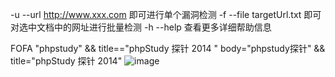 -u --url http://www.xxx.com 即可进行单个漏洞检测
-f --file targetUrl.txt 即可对选中文档中的网址进行批量检测
-h --help 查看更多详细帮助信息

FOFA
"phpstudy" && title=="phpStudy 探针 2014 "
body="phpstudy探针" && title="phpStudy 探针 2014"
![image](https://github.com/user-attachments/assets/2b276901-875e-40ca-91c2-12ded2d6e048)

